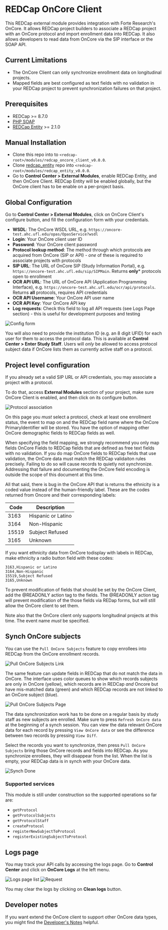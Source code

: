 # REDCap OnCore Client
This REDCap external module provides integration with Forte Research's OnCore. It allows REDCap project builders to associate a REDCap project with an OnCore protocol and import enrollment data into REDCap. It also allows developers to read data from OnCore via the SIP interface or the SOAP API.

## Current Limitations

* The OnCore Client can only synchronize enrollment data on longitudinal projects.
* Mapped fields are best configured as text fields with no validation in your REDCap project to prevent synchronization failures on that project.

## Prerequisites
- REDCap >= 8.7.0
- [PHP SOAP](http://php.net/manual/en/book.soap.php)
- [REDCap Entity](https://github.com/ctsit/redcap_entity) >= 2.1.0


## Manual Installation
- Clone this repo into to `<redcap-root>/modules/redcap_oncore_client_v0.0.0`.
- Clone [redcap_entity](https://github.com/ctsit/redcap_entity) repo into `<redcap-root>/modules/redcap_entity_v0.0.0`.
- Go to **Control Center > External Modules**, enable REDCap Entity, and then OnCore Client. REDCap Entity will be enabled globally, but the OnCore client has to be enable on a per-project basis.


## Global Configuration
Go to **Control Center > External Modules**, click on OnCore Client's configure button, and fill the configuration form with your credentials.

- **WSDL**: The OnCore WSDL URL, e.g. `https://oncore-test.ahc.ufl.edu/opas/OpasService?wsdl`
- **Login**: Your OnCore client user ID
- **Password**: Your OnCore client password
- **Protocol lookup method**: The method through which protocols are acquired from OnCore (SIP or API) - _one_ of these is required to associate projects with protocols
- **SIP URL**: The URL of OnCore SIP (Study Information Portal), e.g. `https://oncore-test.ahc.ufl.edu/sip/SIPMain`. Returns **only*** protocols open to enrollment
- **OCR API URL**: The URL of OnCore API (Application Programming Interface), e.g. `https://oncore-test.ahc.ufl.edu/ocr/api/protocols`. Returns **all** protocols, requires API credentials
- **OCR API Username**: Your OnCore API user name
- **OCR API Key**: Your OnCore API key
- **Log requests**: Check this field to log all API requests (see Logs Page section) - this is useful for development purposes and testing

![Config form](img/config_form.png)

You will also need to provide the institution ID (e.g. an 8 digit UFID) for each user for them to access the protocol data. This is available at **Control Center > Enter Study Staff**. Users will _only_ be allowed to access protocol subject data if OnCore lists them as currently active staff on a protocol.

## Project level configuration

If you already set a valid SIP URL or API credentials, you may associate a project with a protocol.

To do that, access **External Modules** section of your project, make sure OnCore Client is enabled, and then click on its configure button.

![Protocol association](img/project_level_configuration.png)

On this page you _must_ select a protocol, check at least one enrollment status, the event to map on and the REDCap field name where the OnCore PrimaryIdentifier will be stored. You have the option of mapping other OnCore demographic fields to REDCap fields as well.

When specifying the field mapping, we strongly recommend you only map fields OnCore Fields to  REDCap fields that are defined as free text fields with no validation. If you do map OnCore fields to REDCap fields that use validation, the OnCore data must match the REDCap validaiton rules precisely. Failing to do so will cause records to quietly not synchronize. Addressing that failure and documenting the OnCore field encoding is outside the scope of this document at this time.

All that said, there is bug in the OnCore API that is returns the ethnicity is a coded value instead of the human-friendly label. These are the codes returned from Oncore and their corresponding labels:

| Code  | Description        |
| ----  | ------------------ |
| 3163  | Hispanic or Latino |
| 3164  | Non-Hispanic       |
| 15519 | Subject Refused    |
| 3165  | Unknown            |

If you want ethnicity data from OnCore todisplay with labels in REDCap, make ethnicity a radio button field with these codes:

    3163,Hispanic or Latino
    3164,Non-Hispanic
    15519,Subject Refused
    3165,Unknown

To prevent modification of fields that should be set by the OnCore Client, add the @READONLY action tag to the fields. The @READONLY action tag will prevent modification of the those fields via REDap forms, but will still allow the OnCore client to set them.

Note also that the OnCore client only supports longitudinal projects at this time. The event name _must_ be specified.


## Synch OnCore subjects

You can use the `Pull OnCore Subjects` feature to copy enrollees into REDCap from the OnCore enrollment records.

![Pull OnCore Subjects Link](img/pull_oncore_subjects_link.png)

The same feature can update fields in REDCap that do not match the data in OnCore. The interface uses color queues to show which records subjects are only in OnCore (yellow), which records are in REDCap *and* Oncore but have mis-matched data (green) and which REDCap records are not linked to an OnCore subject (blue).

![Pull OnCore Subjects Page](img/pull_oncore_subjects.png)

The data synchronization work has to be done on a regular basis by study staff as new subjects are enrolled. Make sure to press `Refresh OnCore data` at the beginning of a synch session. You can view the data relevant OnCore data for each record by pressing `View OnCore data` or see the difference between two records by pressing `View Diff`.

Select the records you want to synchronize, then press `Pull OnCore Subjects` bring those OnCore records and fields into REDCap. As you synchronize enrollees, they will disappear from the list. When the list is empty, your REDCap data is in synch with your OnCore data.

![Synch Done](img/synch_done.png)


### Supported services
This module is still under construction so the supported operations so far are:

- `getProtocol`
- `getProtocolSubjects`
- `getProtocolStaff`
- `createProtocol`
- `registerNewSubjectToProtocol`
- `registerExistingSubjectToProtocol`

## Logs page
You may track your API calls by accessing the logs page. Go to **Control Center** and click on **OnCore Logs** at the left menu.

![Logs page list](img/logs_page.png)
![Request](img/request_details.png)

You may clear the logs by clicking on **Clean logs** button.

## Developer notes

If you want extend the OnCore client to support other OnCore data types, you might find the [Developer's Notes](README-developer.md) helpful.
